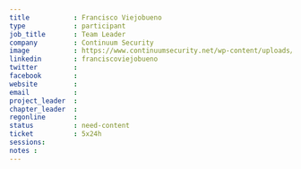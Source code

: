 ```yaml
---
title           : Francisco Viejobueno
type            : participant
job_title       : Team Leader
company         : Continuum Security
image           : https://www.continuumsecurity.net/wp-content/uploads/2016/10/francisco-viejobueno.jpg
linkedin        : franciscoviejobueno
twitter         : 
facebook        :
website         :
email           :
project_leader  :
chapter_leader  :
regonline       :
status          : need-content
ticket          : 5x24h
sessions:
notes :
---
```




<!-- put more details about participant here -->
